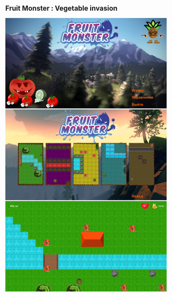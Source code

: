 ## Fruit Monster : Vegetable invasion

![Screenshot](https://raw.githubusercontent.com/rgimad/fruit-monster-vegetable-invasion/main/screenshots/scr1.png "Screenshot 1")
![Screenshot](https://raw.githubusercontent.com/rgimad/fruit-monster-vegetable-invasion/main/screenshots/scr2.png "Screenshot 2")
![Screenshot](https://raw.githubusercontent.com/rgimad/fruit-monster-vegetable-invasion/main/screenshots/scr3.png "Screenshot 3")
